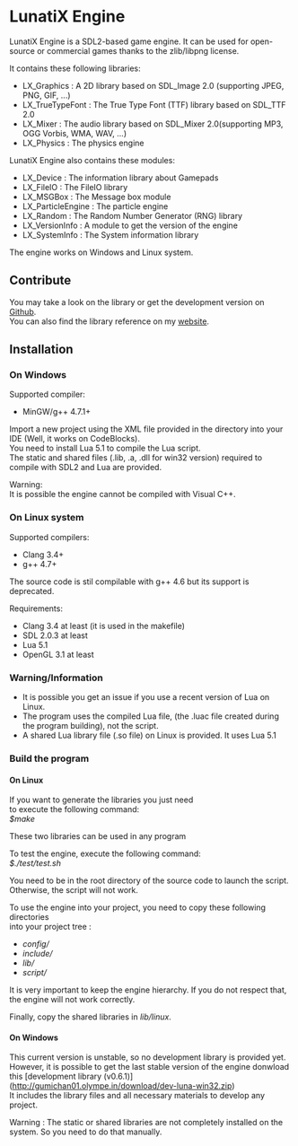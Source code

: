 # LunatiX Engine #

LunatiX Engine is a SDL2-based game engine. It can be used for open-source or commercial games thanks to the zlib/libpng license.

It contains these following libraries:
- LX\_Graphics : A 2D library based on SDL_Image 2.0 (supporting JPEG, PNG, GIF, ...)
- LX\_TrueTypeFont : The True Type Font (TTF) library based on SDL_TTF 2.0
- LX\_Mixer : The audio library based on SDL_Mixer 2.0(supporting MP3, OGG Vorbis, WMA, WAV, ...)
- LX\_Physics : The physics engine

LunatiX Engine also contains these modules:
- LX\_Device : The information library about Gamepads
- LX\_FileIO : The FileIO library
- LX\_MSGBox : The Message box module
- LX\_ParticleEngine : The particle engine
- LX\_Random : The Random Number Generator (RNG) library
- LX_VersionInfo : A module to get the version of the engine
- LX\_SystemInfo : The System information library



The engine works on Windows and Linux system.


## Contribute ##
 
You may take a look on the library or get the development version on [Github](https://github.com/Gumichan01/lunatix-engine).  
You can also find the library reference on my [website](http://gumichan01.olympe.in/reference/lunatix-engine/).

## Installation ##
### On Windows ###

 Supported compiler:
 - MinGW/g++ 4.7.1+

Import a new project using the XML file provided in the directory into your IDE (Well, it works on CodeBlocks).  
You need to install Lua 5.1 to compile the Lua script.  
The static and shared files (.lib, .a, .dll for win32 version) required to compile with SDL2 and Lua are provided.

Warning:  
It is possible the engine cannot be compiled with Visual C++.

### On Linux system ###

 Supported compilers:
 - Clang 3.4+
 - g++ 4.7+

The source code is stil compilable with g++ 4.6 but its support is deprecated.


 Requirements:
 - Clang 3.4 at least (it is used in the makefile)
 - SDL 2.0.3 at least
 - Lua 5.1
 - OpenGL 3.1 at least


### Warning/Information ###

 - It is possible you get an issue if you use a recent version of Lua on Linux.
 - The program uses the compiled Lua file, (the .luac file created during the program building), not the script.
 - A shared Lua library file (.so file) on Linux is provided. It uses Lua 5.1

### Build the program ###

#### On Linux ####

If you want to generate the libraries you just need  
to execute the following command:  
 *$make*

These two libraries can be used in any program

To test the engine, execute the following command:  
 *$./test/test.sh*

You need to be in the root directory of the source code to launch the script.  
Otherwise, the script will not work.

To use the engine into your project, you need to copy these following directories  
into your project tree :
 - *config/*
 - *include/*
 - *lib/*
 - *script/*

It is very important to keep the engine hierarchy. If you do not respect that,  
the engine will not work correctly.

Finally, copy the shared libraries in *lib/linux*.


#### On Windows ####

This current version is unstable, so no development library is provided yet.
However, it is possible to get the last stable version of the engine donwload this 
[development library (v0.6.1)] (http://gumichan01.olympe.in/download/dev-luna-win32.zip)  
It includes the library files and all necessary materials to develop any project.  

Warning : The static or shared libraries are not completely installed on the system.
 So you need to do that manually.



